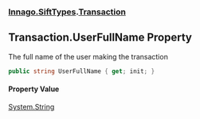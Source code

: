 ### [Innago\.SiftTypes](../index.md 'Innago\.SiftTypes').[Transaction](index.md 'Innago\.SiftTypes\.Transaction')

## Transaction\.UserFullName Property

The full name of the user making the transaction

```csharp
public string UserFullName { get; init; }
```

#### Property Value
[System\.String](https://learn.microsoft.com/en-us/dotnet/api/system.string 'System\.String')